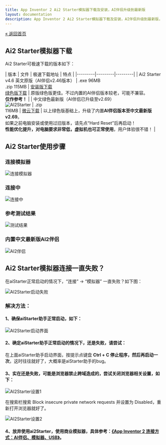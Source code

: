 ```yaml
---
title: App Inventor 2 Ai2 Starter模拟器下载及安装，AI伴侣升级到最新版
layout: documentation
description: App Inventor 2 Ai2 Starter模拟器下载及安装，AI伴侣升级到最新版，ai2Starter下载地址及安装，ai2Starter免安装版下载，AI伴侣升级最新版，常见连接问题解答。
---
```


[&laquo; 返回首页](index.html)

## Ai2 Starter模拟器下载
<!--https://ai2-starter.software.informer.com/download/-->
<!--https://share.weiyun.com/MYlivorr-->

Ai2 Starter可极速下载的版本如下：

|   版本    | 文件 | 极速下载地址	  | 特点  |
|---------|---------|---------|
|  Ai2 Starter v4.6 英文原版（AI伴侣v2.46版本）	| .exe  96MB<br/>.zip  115MB  |   [安装版下载](https://nchc.dl.sourceforge.net/project/ai2u/ai2u%204.6/Installer/AI2%20Starter%204.6.exe)<br/>[绿色版下载](https://sourceforge.net/projects/ai2u/files/ai2u%204.6/Portable/AI2Starter46.zip/download)	 | 原版绿色版更佳。不过内置的AI伴侣版本较老，可能不兼容。<br/>**仅作参考！** |
|    中文绿色最新版（AI伴侣已升级至v2.69）<br/> ![AI2Starter](images/AI2Starter.png)   | .zip<br/>116MB |    [微云下载](https://share.weiyun.com/MYlivorr)      |   以上绿色版基础上，升级了内置**AI伴侣版本至中文最新版v2.69**。<br/>如果之前电脑安装或使用过旧版本，请先点“Hard Reset”后再启动！<br/>**性能优化提升，对电脑要求非常低，虚拟机也可正常使用**，用户体验很不错！      |

## Ai2 Starter使用步骤

### 连接模拟器
![连接模拟器](images/连接模拟器.png)

### 连接中
![连接中](images/连接中.png)

### 参考测试结果
![测试结果](images/测试结果.png)

### 内置中文最新版AI2伴侣
![AI2伴侣](images/AI2伴侣.png)

## Ai2 Starter模拟器连接一直失败？

在aiStarter正常启动的情况下，“连接” -> “模拟器” 一直失败？如下图：

![AI2Starter启动失败](images/AI2Starter启动失败.png)

### 解决方法：

#### 1、确保aiStarter助手正常启动，如下：

![AI2Starter启动界面](images/AI2Starter启动界面.png)

#### 2、确定aiStarter助手正常启动的情况下，还是失败，请尝试：

在上面aiStarter助手启动界面，按提示点键盘 **Ctrl + C 停止程序，然后再启动一次**，这时往往就好了，大概率是aiStarter助手的bug。

#### 3、实在还是失败，可能是浏览器禁止跨域造成的，尝试关闭浏览器相关设置，如下：

![AI2Starter设置1](images/AI2Starter设置1.png)

在搜索栏搜索  Block insecure private network requests   并设置为 Disabled，重新打开浏览器就好了。

![AI2Starter设置2](images/AI2Starter设置2.png)

#### 4、放弃使用ai2Starter，使用商业模拟器，具体参考：[《App Inventor 2 连接方式：AI伴侣、模拟器、USB》](connect.html)。
